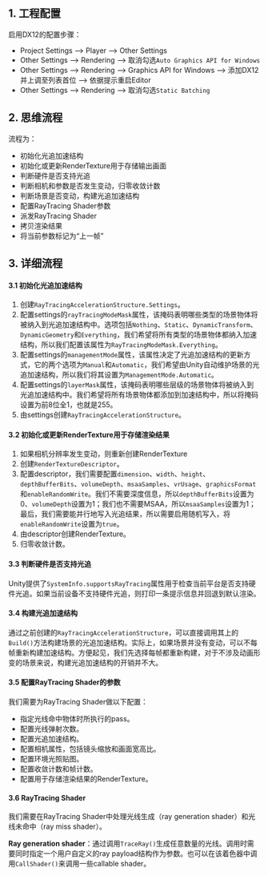 ## 1. 工程配置

启用DX12的配置步骤：
- Project Settings --> Player --> Other Settings
- Other Settings --> Rendering --> 取消勾选`Auto Graphics API for Windows`
- Other Settings --> Rendering --> Graphics API for Windows --> 添加DX12并上调至列表首位 --> 依据提示重启Editor
- Other Settings --> Rendering --> 取消勾选`Static Batching`

## 2. 思维流程

流程为：
- 初始化光追加速结构
- 初始化或更新RenderTexture用于存储输出画面
- 判断硬件是否支持光追
- 判断相机和参数是否发生变动，归零收敛计数
- 判断场景是否变动，构建光追加速结构
- 配置RayTracing Shader参数
- 派发RayTracing Shader
- 拷贝渲染结果
- 将当前参数标记为“上一帧”

## 3. 详细流程

#### 3.1 初始化光追加速结构
1. 创建`RayTracingAccelerationStructure.Settings`。
2. 配置settings的`rayTracingModeMask`属性，该掩码表明哪些类型的场景物体将被纳入到光追加速结构中。选项包括`Nothing`、`Static`、`DynamicTransform`、`DynamicGeometry`和`Everything`，我们希望将所有类型的场景物体都纳入加速结构，所以我们配置该属性为`RayTracingModeMask.Everything`。
3. 配置settings的`managementMode`属性，该属性决定了光追加速结构的更新方式，它的两个选项为`Manual`和`Automatic`，我们希望由Unity自动维护场景的光追加速结构，所以我们将其设置为`ManagementMode.Automatic`。
4. 配置settings的`layerMask`属性，该掩码表明哪些层级的场景物体将被纳入到光追加速结构中。我们希望将所有场景物体都添加到加速结构中，所以将掩码设置为前8位全1，也就是255。
5. 由settings创建`RayTracingAccelerationStructure`。

#### 3.2 初始化或更新RenderTexture用于存储渲染结果
1. 如果相机分辨率发生变动，则重新创建RenderTexture
2. 创建`RenderTextureDescriptor`。
3. 配置descriptor，我们需要配置`dimension`、`width`、`height`、`depthBufferBits`、`volumeDepth`、`msaaSamples`、`vrUsage`、`graphicsFormat`和`enableRandomWrite`。我们不需要深度信息，所以`depthBufferBits`设置为0、`volumeDepth`设置为1；我们也不需要MSAA，所以`msaaSamples`设置为1；最后，我们需要能并行地写入光追结果，所以需要启用随机写入，将`enableRandomWrite`设置为`true`。
4. 由descriptor创建RenderTexture。
5. 归零收敛计数。

#### 3.3 判断硬件是否支持光追
Unity提供了`SystemInfo.supportsRayTracing`属性用于检查当前平台是否支持硬件光追。如果当前设备不支持硬件光追，则打印一条提示信息并回退到默认渲染。

#### 3.4 构建光追加速结构
通过之前创建的`RayTracingAccelerationStructure`，可以直接调用其上的`Build()`方法构建场景的光追加速结构。实际上，如果场景并没有变动，可以不每帧重新构建加速结构。方便起见，我们先选择每帧都重新构建，对于不涉及动画形变的场景来说，构建光追加速结构的开销并不大。

#### 3.5 配置RayTracing Shader的参数
我们需要为RayTracing Shader做以下配置：
- 指定光线命中物体时所执行的pass。
- 配置光线弹射次数。
- 配置光追加速结构。
- 配置相机属性，包括镜头缩放和画面宽高比。
- 配置环境光照贴图。
- 配置收敛计数和帧计数。
- 配置用于存储渲染结果的RenderTexture。

#### 3.6 RayTracing Shader
我们需要在RayTracing Shader中处理光线生成（ray generation  shader）和光线未命中（ray miss shader）。

**Ray generation shader**：通过调用`TraceRay()`生成任意数量的光线。调用时需要同时指定一个用户自定义的ray payload结构作为参数。也可以在该着色器中调用`CallShader()`来调用一些callable shader。

